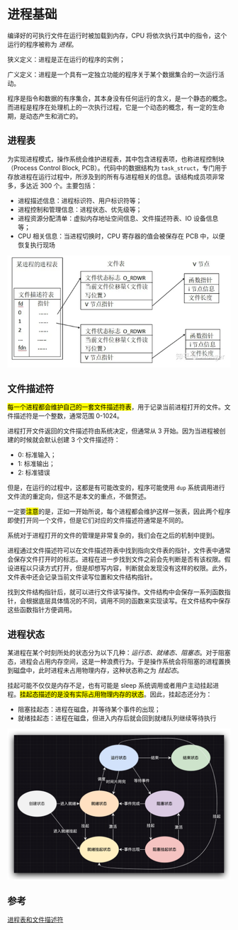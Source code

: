 # 进程基础

编译好的可执行文件在运行时被加载到内存，CPU 将依次执行其中的指令，这个运行的程序被称为 *进程*。

狭义定义：进程是正在运行的程序的实例；

广义定义：进程是一个具有一定独立功能的程序关于某个数据集合的一次运行活动。

程序是指令和数据的有序集合，其本身没有任何运行的含义，是一个静态的概念。而进程是程序在处理机上的一次执行过程，它是一个动态的概念，有一定的生命期，是动态产生和消亡的。

## 进程表

为实现进程模式，操作系统会维护进程表，其中包含进程表项，也称进程控制块（Process Control Block, PCB）。代码中的数据结构为 `task_struct`，专门用于存放进程在运行过程中，所涉及到的所有与进程相关的信息。该结构成员项非常多，多达近 300 个。主要包括：

- 进程描述信息：进程标识符、用户标识符等；
- 进程控制和管理信息：进程状态、优先级等；
- 进程资源分配清单：虚拟内存地址空间信息、文件描述符表、IO 设备信息等；
- CPU 相关信息：当进程切换时，CPU 寄存器的值会被保存在 PCB 中，以便恢复执行现场

![img](../../assets/imgs/OS-Process-table.webp)

## 文件描述符

<mark>每一个进程都会维护自己的一套文件描述符表</mark>，用于记录当前进程打开的文件。文件描述符是一个整数，通常范围 0-1024。

进程打开文件返回的文件描述符由系统决定，但通常从 3 开始。因为当进程被创建的时候就会默认创建 3 个文件描述符：

- 0: 标准输入；
- 1: 标准输出；
- 2: 标准错误

但是，在运行的过程中，这都是有可能改变的，程序可能使用 `dup` 系统调用进行文件流的重定向，但这不是本文的重点，不做赘述。

一定要<mark>注意</mark>的是，正如一开始所说，每个进程都会维护这样一张表，因此两个程序即使打开同一个文件，但是它们对应的文件描述符通常是不同的。

系统对于进程打开的文件的管理是非常复杂的，我们会在之后的机制中提到。

进程通过文件描述符可以在文件描述符表中找到指向文件表的指针，文件表中通常会保存文件打开时的标志。进程在进一步找到文件之前会先判断是否有该权限。假设进程以只读方式打开，但是却想写内容，判断就会发现没有这样的权限。此外，文件表中还会记录当前文件读写位置和文件结构指针。

找到文件结构指针后，就可以进行文件读写操作。文件结构中会保存一系列函数指针，会根据底层具体情况的不同，调用不同的函数来实现读写。在文件结构中保存这些函数指针方便调用。

## 进程状态

某进程在某个时刻所处的状态分为以下几种：*运行态、就绪态、阻塞态*。对于阻塞态，进程会占用内存空间，这是一种浪费行为。于是操作系统会将阻塞的进程置换到磁盘中，此时进程未占用物理内存，这种状态称之为 *挂起态*。

挂起可能不仅仅是内存不足，也有可能是 sleep 系统调用或者用户主动挂起进程。<mark>挂起态描述的是没有实际占用物理内存的状态</mark>。因此，挂起态还分为：

- 阻塞挂起态：进程在磁盘，并等待某个事件的出现；
- 就绪挂起态：进程在磁盘，但进入内存后就会回到就绪队列继续等待执行

![image-20230531193041967](../../assets/imgs/OS-Process-7-state.png)

## 参考

[进程表和文件描述符](https://zhuanlan.zhihu.com/p/56251739)
